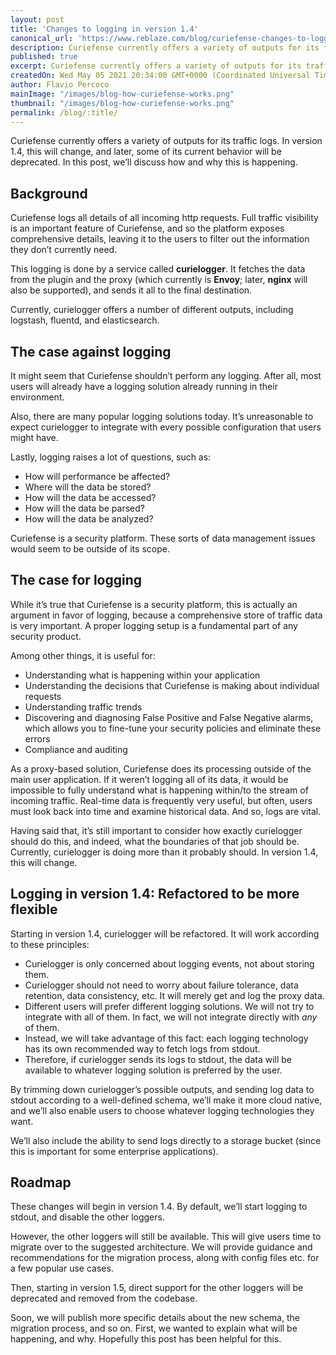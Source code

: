 ```yaml
---
layout: post
title: 'Changes to logging in version 1.4'
canonical_url: 'https://www.reblaze.com/blog/curiefense-changes-to-logging-in-version-1-4/'
description: Curiefense currently offers a variety of outputs for its traffic logs. In version 1.4, this will change, and later, some of its current behavior will be deprecated. In this post, we’ll discuss how and why this is happening.
published: true
excerpt: Curiefense currently offers a variety of outputs for its traffic logs. In version 1.4, this will change, and later, some of its current behavior will be deprecated. In this post, we’ll discuss how and why this is happening.
createdOn: Wed May 05 2021 20:34:00 GMT+0000 (Coordinated Universal Time)
author: Flavio Percoco
mainImage: "/images/blog-how-curiefense-works.png"
thumbnail: "/images/blog-how-curiefense-works.png"
permalink: /blog/:title/
---
```

Curiefense currently offers a variety of outputs for its traffic logs. In version 1.4, this will change, and later, some of its current behavior will be deprecated. In this post, we’ll discuss how and why this is happening.

## Background
Curiefense logs all details of all incoming http requests. Full traffic visibility is an important feature of Curiefense, and so the platform exposes comprehensive details, leaving it to the users to filter out the information they don’t currently need.

This logging is done by a service called **curielogger**. It fetches the data from the plugin and the proxy (which currently is **Envoy**; later, **nginx** will also be supported), and sends it all to the final destination. 

Currently, curielogger offers a number of different outputs, including logstash, fluentd, and elasticsearch. 

## The case against logging
It might seem that Curiefense shouldn’t perform any logging. After all, most users will already have a logging solution already running in their environment.

Also, there are many popular logging solutions today. It’s unreasonable to expect curielogger to integrate with every possible configuration that users might have.

Lastly, logging raises a lot of questions, such as:

* How will performance be affected?
* Where will the data be stored?
* How will the data be accessed?
* How will the data be parsed?
* How will the data be analyzed?

Curiefense is a security platform. These sorts of data management issues would seem to be outside of its scope.

## The case for logging
While it’s true that Curiefense is a security platform, this is actually an argument in favor of logging, because a comprehensive store of traffic data is very important. A proper logging setup is a fundamental part of any security product.

Among other things, it is useful for:

* Understanding what is happening within your application
* Understanding the decisions that Curiefense is making about individual requests
* Understanding traffic trends 
* Discovering and diagnosing False Positive and False Negative alarms, which allows you to fine-tune your security policies and eliminate these errors
* Compliance and auditing

As a proxy-based solution, Curiefense does its processing outside of the main user application. If it weren’t logging all of its data, it would be impossible to fully understand what is happening within/to the stream of incoming traffic. Real-time data is frequently very useful, but often, users must look back into time and examine historical data. And so, logs are vital.

Having said that, it’s still important to consider how exactly curielogger should do this, and indeed, what the boundaries of that job should be. Currently, curielogger is doing more than it probably should. In version 1.4, this will change.

## Logging in version 1.4: Refactored to be more flexible
Starting in version 1.4, curielogger will be refactored. It will work according to these principles:

* Curielogger is only concerned about logging events, not about storing them.
* Curielogger should not need to worry about failure tolerance, data retention, data consistency, etc. It will merely get and log the proxy data.
* Different users will prefer different logging solutions. We will not try to integrate with all of them. In fact, we will not integrate directly with *any* of them.
* Instead, we will take advantage of this fact: each logging technology has its own recommended way to fetch logs from stdout. 
* Therefore, if curielogger sends its logs to stdout, the data will be available to whatever logging solution is preferred by the user.

By trimming down curielogger’s possible outputs, and sending log data to stdout according to a well-defined schema, we’ll make it more cloud native, and we’ll also enable users to choose whatever logging technologies they want.

We’ll also include the ability to send logs directly to a storage bucket (since this is important for some enterprise applications).

## Roadmap
These changes will begin in version 1.4. By default, we’ll start logging to stdout, and disable the other loggers. 

However, the other loggers will still be available. This will give users time to migrate over to the suggested architecture. We will provide guidance and recommendations for the migration process, along with config files etc. for a few popular use cases.

Then, starting in version 1.5, direct support for the other loggers will be deprecated and removed from the codebase. 

Soon, we will publish more specific details about the new schema, the migration process, and so on. First, we wanted to explain what will be happening, and why. Hopefully this post has been helpful for this.
